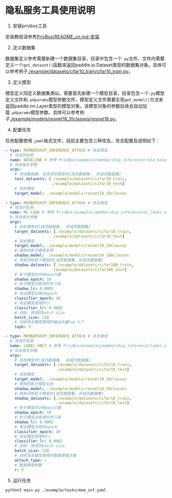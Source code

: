 # 隐私服务工具使用说明

1. 安装privbox工具
   
安装教程请参考[PrivBox/README_cn.md-安装](../../PrivBox/README_cn.md###安装)

2. 定义数据集
   
数据集定义参考需要新建一个数据集目录，目录中包含一个`.py`文件，文件内需要定义一个`get_dataset()`函数来返回paddle.io.Dataset类型的数据集对象。具体可以参考例子[./example/datasets/cifar10_train/cifar10_train.py](./example/datasets/cifar10_train/cifar10_train.py)。

3. 定义模型
   
模型定义同定义数据集类似。需要首先新建一个模型目录，目录包含一个`.py`模型定义文件和`.pdparams`模型参数文件，模型定义文件需要实现`get_model()`方法来返回paddle.nn.Layer类型的模型对象。该模型对象的参数后续会自动加载`.pdparams`模型参数。具体可以参考例子[./example/models/resnet18_10classes/resnet18.py](./example/models/resnet18_10classes/resnet18.py)。

4. 配置任务
   
任务配置使用`.yaml`格式文件，目前主要包含三种攻击，攻击配置及说明如下：
```yaml
- type: MEMBERSHIP_INFERENCE_ATTACK # 攻击类型
  # 攻击的名称
  name: BASELINE # 参考 PrivBox/examples/membership_inference/rule_base_with_cifar10/README_cn.md 的攻击说明
  # 攻击相关参数
  args:           
    # 测试数据集，包含目标模型的[成员数据集， 非成员数据集]
    test_datasets: [./example/datasets/cifar10_train,
                    ./example/datasets/cifar10_test]
    # 目标模型
    target_model: ./example/models/resnet18_10classes
    
- type: MEMBERSHIP_INFERENCE_ATTACK # 攻击类型
  # 攻击的名称
  name: ML-LEAK # 参考 PrivBox/examples/membership_inference/ml_leaks_with_cifar10_cifar100/README_cn.md 的攻击说明
  # 攻击相关参数
  args:           
    # 目标模型的[成员数据集， 非成员数据集]
    target_datasets: [./example/datasets/cifar10_train,
                    ./example/datasets/cifar10_test]
    # 目标模型
    target_model: ./example/models/resnet18_10classes
    # 使用的影子模型名称
    shadow_model: ./example/models/resnet34_100classes
    # 用来训练影子模型的[成员数据集、非成员数据集]
    shadow_datasets: [./example/datasets/cifar100_train,
                    ./example/datasets/cifar100_test]
    # 影子模型的训练epoch数
    shadow_epoch: 10
    # 影子模型训练用的学习率
    shadow_lr: 0.0002
    # 攻击模型训练的epoch
    classifier_epoch: 10
    # 攻击模型使用的lr
    classifier_lr: 0.0002
    # 训练、预测的batch size
    batch_size: 128
    # 训练攻击模型使用的输出向量top k个
    topk: 3

- type: MEMBERSHIP_INFERENCE_ATTACK # 攻击类型
  # 攻击的名称
  name: LABEL-ONLY # 参考 PrivBox/examples/membership_inference/label_only_with_cifar10/README_cn.md 的攻击说明
  # 攻击相关参数
  args:           
    # 目标模型的[成员数据集， 非成员数据集]
    target_datasets: [./example/datasets/cifar10_train,
                      ./example/datasets/cifar10_test]
    # 目标模型
    target_model: ./example/models/resnet18_10classes
    # 使用的影子模型名称
    shadow_model: ./example/models/resnet18_10classes
    # 用来训练影子模型的[成员数据集、非成员数据集]
    shadow_datasets: [./example/datasets/cifar10_train,
                      ./example/datasets/cifar10_test]
    # 影子模型的训练epoch数
    shadow_epoch: 10
    # 影子模型训练用的学习率
    shadow_lr: 0.0002
    # 攻击模型训练的epoch
    classifier_epoch: 10
    # 攻击模型使用的lr
    classifier_lr: 0.0002
    # 训练、预测的batch size
    batch_size: 128
    # 训练攻击模型使用的数据增强方案
    attack_type: r
    # 数据增强参数
    r: 6
```

5. 运行任务

```shell
python3 main.py ./example/tasks/mem_inf.yaml
```